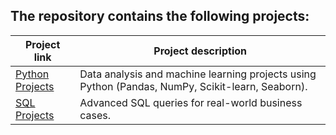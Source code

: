 ## The repository contains the following projects:
| Project link | Project description |
|-------------|---------------------|
| [Python Projects](https://github.com/shdrn2402/python_projects) | Data analysis and machine learning projects using Python (Pandas, NumPy, Scikit-learn, Seaborn). |
| [SQL Projects](https://github.com/shdrn2402/Eight-week-SQL-challenge) | Advanced SQL queries for real-world business cases. |

